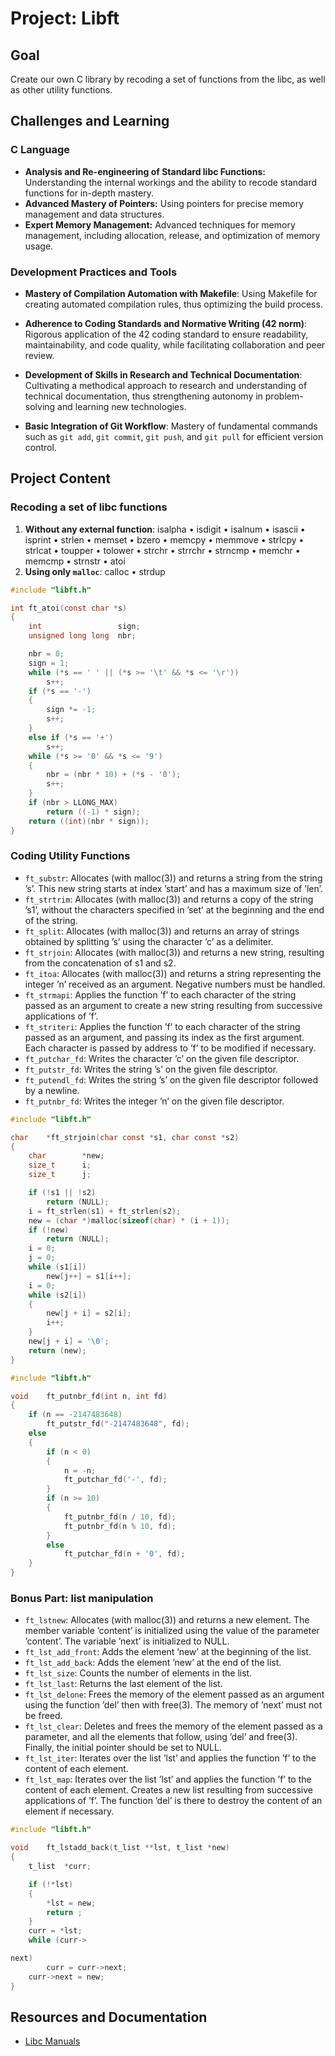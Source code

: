 # Project: Libft

## Goal
Create our own C library by recoding a set of functions from the libc, as well as other utility functions.

## Challenges and Learning

### C Language
  - **Analysis and Re-engineering of Standard libc Functions:** Understanding the internal workings and the ability to recode standard functions for in-depth mastery.
  - **Advanced Mastery of Pointers:** Using pointers for precise memory management and data structures.
  - **Expert Memory Management:** Advanced techniques for memory management, including allocation, release, and optimization of memory usage.

### Development Practices and Tools

- **Mastery of Compilation Automation with Makefile**: Using Makefile for creating automated compilation rules, thus optimizing the build process.
  
- **Adherence to Coding Standards and Normative Writing (42 norm)**: Rigorous application of the 42 coding standard to ensure readability, maintainability, and code quality, while facilitating collaboration and peer review.

- **Development of Skills in Research and Technical Documentation**: Cultivating a methodical approach to research and understanding of technical documentation, thus strengthening autonomy in problem-solving and learning new technologies.

- **Basic Integration of Git Workflow**: Mastery of fundamental commands such as `git add`, `git commit`, `git push`, and `git pull` for efficient version control.

## Project Content

### Recoding a set of libc functions
1. **Without any external function**: isalpha
• isdigit • isalnum • isascii • isprint • strlen • memset • bzero • memcpy • memmove • strlcpy • strlcat • toupper • tolower • strchr • strrchr • strncmp • memchr • memcmp • strnstr • atoi
2. **Using only `malloc`**: calloc
• strdup
```c
#include "libft.h"

int	ft_atoi(const char *s)
{
	int					sign;
	unsigned long long	nbr;

	nbr = 0;
	sign = 1;
	while (*s == ' ' || (*s >= '\t' && *s <= '\r'))
		s++;
	if (*s == '-')
	{
		sign *= -1;
		s++;
	}
	else if (*s == '+')
		s++;
	while (*s >= '0' && *s <= '9')
	{
		nbr = (nbr * 10) + (*s - '0');
		s++;
	}
	if (nbr > LLONG_MAX)
		return ((-1) * sign);
	return ((int)(nbr * sign));
}
```
### Coding Utility Functions
- `ft_substr`: Allocates (with malloc(3)) and returns a string from the string ’s’. This new string starts at index ’start’ and has a maximum size of ’len’.
- `ft_strtrim`: Allocates (with malloc(3)) and returns a copy of the string ’s1’, without the characters specified in ’set’ at the beginning and the end of the string.
- `ft_split`: Allocates (with malloc(3)) and returns an array of strings obtained by splitting ’s’ using the character ’c’ as a delimiter.
- `ft_strjoin`: Allocates (with malloc(3)) and returns a new string, resulting from the concatenation of s1 and s2.
- `ft_itoa`: Allocates (with malloc(3)) and returns a string representing the integer ’n’ received as an argument. Negative numbers must be handled.
- `ft_strmapi`: Applies the function ’f’ to each character of the string passed as an argument to create a new string resulting from successive applications of ’f’.
- `ft_striteri`: Applies the function ’f’ to each character of the string passed as an argument, and passing its index as the first argument. Each character is passed by address to ’f’ to be modified if necessary.
- `ft_putchar_fd`: Writes the character ’c’ on the given file descriptor.
- `ft_putstr_fd`: Writes the string ’s’ on the given file descriptor.
- `ft_putendl_fd`: Writes the string ’s’ on the given file descriptor followed by a newline.
- `ft_putnbr_fd`: Writes the integer ’n’ on the given file descriptor.

```c
#include "libft.h"

char	*ft_strjoin(char const *s1, char const *s2)
{
	char		*new;
	size_t		i;
	size_t		j;

	if (!s1 || !s2)
		return (NULL);
	i = ft_strlen(s1) + ft_strlen(s2);
	new = (char *)malloc(sizeof(char) * (i + 1));
	if (!new)
		return (NULL);
	i = 0;
	j = 0;
	while (s1[i])
		new[j++] = s1[i++];
	i = 0;
	while (s2[i])
	{
		new[j + i] = s2[i];
		i++;
	}
	new[j + i] = '\0';
	return (new);
}
```

```c
#include "libft.h"

void	ft_putnbr_fd(int n, int fd)
{
	if (n == -2147483648)
		ft_putstr_fd("-2147483648", fd);
	else
	{
		if (n < 0)
		{
			n = -n;
			ft_putchar_fd('-', fd);
		}
		if (n >= 10)
		{
			ft_putnbr_fd(n / 10, fd);
			ft_putnbr_fd(n % 10, fd);
		}
		else
			ft_putchar_fd(n + '0', fd);
	}
}
```
 
### Bonus Part: list manipulation
- `ft_lstnew`: Allocates (with malloc(3)) and returns a new element. The member variable ’content’ is initialized using the value of the parameter ’content’. The variable ’next’ is initialized to NULL.
- `ft_lst_add_front`: Adds the element ’new’ at the beginning of the list.
- `ft_lst_add_back`: Adds the element ’new’ at the end of the list.
- `ft_lst_size`: Counts the number of elements in the list.
- `ft_lst_last`: Returns the last element of the list.
- `ft_lst_delone`: Frees the memory of the element passed as an argument using the function ’del’ then with free(3). The memory of ’next’ must not be freed.
- `ft_lst_clear`: Deletes and frees the memory of the element passed as a parameter, and all the elements that follow, using ’del’ and free(3). Finally, the initial pointer should be set to NULL.
- `ft_lst_iter`: Iterates over the list ’lst’ and applies the function ’f’ to the content of each element.
- `ft_lst_map`: Iterates over the list ’lst’ and applies the function ’f’ to the content of each element. Creates a new list resulting from successive applications of ’f’. The function ’del’ is there to destroy the content of an element if necessary.

```c
#include "libft.h"

void	ft_lstadd_back(t_list **lst, t_list *new)
{
	t_list	*curr;

	if (!*lst)
	{
		*lst = new;
		return ;
	}
	curr = *lst;
	while (curr->

next)
		curr = curr->next;
	curr->next = new;
}
```

## Resources and Documentation
- [Libc Manuals](https://linux.die.net/man/)